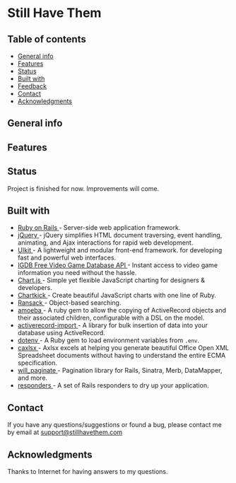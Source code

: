# Still Have Them

## Table of contents
* [General info](#general-info)
* [Features](#features)
* [Status](#status)
* [Built with](#built-with)
* [Feedback](#feedback)
* [Contact](#contact)
* [Acknowledgments](#acknowledgments)

## General info

## Features

## Status
Project is finished for now. Improvements will come.

## Built with
* [ Ruby on Rails ](https://rubyonrails.org) - Server-side web application framework.
* [ jQuery ](https://jquery.com) - jQuery simplifies HTML document traversing, event handling, animating, and Ajax interactions for rapid web development.
* [ UIkit ](https://getuikit.com) - A lightweight and modular front-end framework.
for developing fast and powerful web interfaces.
* [ IGDB Free Video Game Database API ](https://api.igdb.com/?gclid=CjwKCAjw_MnmBRAoEiwAPRRWW6AhgyyZFod6rI-o-UyXokH6N0tRh8BNrjy_BDDOr2PpF2o6lUGNnhoCXvoQAvD_BwE) - Instant access to video game information you need without the hassle.
* [ Chart.js ](https://www.chartjs.org) - Simple yet flexible JavaScript charting for designers & developers.
* [ Chartkick ](https://chartkick.com) - Create beautiful JavaScript charts with one line of Ruby.
* [ Ransack ](https://github.com/activerecord-hackery/ransack) - Object-based searching.
* [ amoeba ](https://github.com/amoeba-rb/amoeba) - A ruby gem to allow the copying of ActiveRecord objects and their associated children, configurable with a DSL on the model.
* [ activerecord-import ](https://github.com/zdennis/activerecord-import) - A library for bulk insertion of data into your database using ActiveRecord.
* [ dotenv ](https://github.com/bkeepers/dotenv) - A Ruby gem to load environment variables from `.env`.
* [ caxlsx ](https://github.com/caxlsx/caxlsx) - Axlsx excels at helping you generate beautiful Office Open XML Spreadsheet documents without having to understand the entire ECMA specification.
* [ will_paginate ](https://github.com/mislav/will_paginate) - Pagination library for Rails, Sinatra, Merb, DataMapper, and more.
* [ responders ](https://github.com/heartcombo/responders) - A set of Rails responders to dry up your application.

## Contact
If you have any questions/suggestions or found a bug, please contact me by email at support@stillhavethem.com

## Acknowledgments
Thanks to Internet for having answers to my questions.
